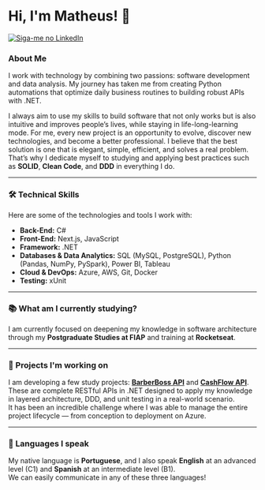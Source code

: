 # Hi, I'm Matheus! 👋

<p align="left">
  <a href="https://www.linkedin.com/in/matheus-fernandes-gomes/">
    <img alt="Siga-me no LinkedIn" src="https://img.shields.io/badge/LinkedIn-Matheus Fernandes-0A66C2?style=for-the-badge&logo=linkedin&logoColor=white">
  </a>
</p>

### About Me

I work with technology by combining two passions: software development and data analysis. My journey has taken me from creating Python automations that optimize daily business routines to building robust APIs with .NET.  

I always aim to use my skills to build software that not only works but is also intuitive and improves people’s lives, while staying in life-long-learning mode. For me, every new project is an opportunity to evolve, discover new technologies, and become a better professional. I believe that the best solution is one that is elegant, simple, efficient, and solves a real problem. That’s why I dedicate myself to studying and applying best practices such as **SOLID**, **Clean Code**, and **DDD** in everything I do.  

---

### 🛠️ Technical Skills

Here are some of the technologies and tools I work with:

* **Back-End:** C#  
* **Front-End:** Next.js, JavaScript  
* **Framework:** .NET  
* **Databases & Data Analytics:** SQL (MySQL, PostgreSQL), Python (Pandas, NumPy, PySpark), Power BI, Tableau  
* **Cloud & DevOps:** Azure, AWS, Git, Docker  
* **Testing:** xUnit  

---

### 📚 What am I currently studying?

I am currently focused on deepening my knowledge in software architecture through my **Postgraduate Studies at FIAP** and training at **Rocketseat**.  

---

### 🌱 Projects I'm working on

I am developing a few study projects: **[BarberBoss API](https://github.com/MatheusFerGo/BarberBoss)** and **[CashFlow API](https://github.com/MatheusFerGo/CashFlow)**. 
These are complete RESTful APIs in .NET designed to apply my knowledge in layered architecture, DDD, and unit testing in a real-world scenario.  
It has been an incredible challenge where I was able to manage the entire project lifecycle — from conception to deployment on Azure.  

---

### 🎤 Languages I speak

My native language is **Portuguese**, and I also speak **English** at an advanced level (C1) and **Spanish** at an intermediate level (B1).  
We can easily communicate in any of these three languages!
